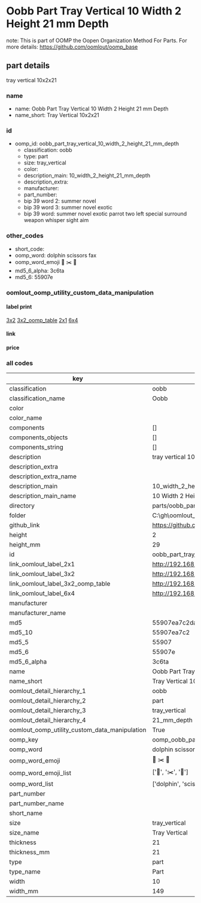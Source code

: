 # Oobb Part Tray Vertical 10 Width 2 Height 21 mm Depth  

note: This is part of OOMP the Oopen Organization Method For Parts. For more details: https://github.com/oomlout/oomp_base

##  part details
  



tray vertical 10x2x21



### name
* name: Oobb Part Tray Vertical 10 Width 2 Height 21 mm Depth
* name_short: Tray Vertical 10x2x21 
### id
* oomp_id: oobb_part_tray_vertical_10_width_2_height_21_mm_depth
  * classification: oobb
  * type: part
  * size: tray_vertical
  * color: 
  * description_main: 10_width_2_height_21_mm_depth
  * description_extra: 
  * manufacturer: 
  * part_number: 
  * bip 39 word 2: summer novel
  * bip 39 word 3: summer novel exotic
  * bip 39 word: summer novel exotic parrot two left special surround weapon whisper sight aim

### other_codes
* short_code: 
* oomp_word: dolphin scissors fax
* oomp_word_emoji :dolphin: :scissors: :fax:
* md5_6_alpha: 3c6ta
* md5_6: 55907e






### oomlout_oomp_utility_custom_data_manipulation
#### label print
[3x2](http://192.168.1.245:1112/?label=oomp%203c6ta)
[3x2_oomp_table](http://192.168.1.108:1112/?label=oomp%203c6ta)
[2x1](http://192.168.1.242:1112/?label=oomp%203c6ta)
[6x4](http://192.168.1.55:1112/?label=oomp%203c6ta)    

#### link

                              

#### price







### all codes 
| key | value |  
| --- | --- |  
| classification | oobb |  
| classification_name | Oobb |  
| color |  |  
| color_name |  |  
| components | [] |  
| components_objects | [] |  
| components_string | [] |  
| description | tray vertical 10x2x21 |  
| description_extra |  |  
| description_extra_name |  |  
| description_main | 10_width_2_height_21_mm_depth |  
| description_main_name | 10 Width 2 Height 21 mm Depth |  
| directory | parts/oobb_part_tray_vertical_10_width_2_height_21_mm_depth |  
| folder | C:\gh\oomlout_oobb_version_4_generated_parts\parts\oobb_part_tray_vertical_10_width_2_height_21_mm_depth |  
| github_link | https://github.com/oomlout/oomlout_oomp_part_src/tree/main/parts/oobb_part_tray_vertical_10_width_2_height_21_mm_depth |  
| height | 2 |  
| height_mm | 29 |  
| id | oobb_part_tray_vertical_10_width_2_height_21_mm_depth |  
| link_oomlout_label_2x1 | http://192.168.1.242:1112/?label=oomp%203c6ta |  
| link_oomlout_label_3x2 | http://192.168.1.245:1112/?label=oomp%203c6ta |  
| link_oomlout_label_3x2_oomp_table | http://192.168.1.108:1112/?label=oomp%203c6ta |  
| link_oomlout_label_6x4 | http://192.168.1.55:1112/?label=oomp%203c6ta |  
| manufacturer |  |  
| manufacturer_name |  |  
| md5 | 55907ea7c2da9a1dfcf5da06a025c6c9 |  
| md5_10 | 55907ea7c2 |  
| md5_5 | 55907 |  
| md5_6 | 55907e |  
| md5_6_alpha | 3c6ta |  
| name | Oobb Part Tray Vertical 10 Width 2 Height 21 mm Depth |  
| name_short | Tray Vertical 10x2x21  |  
| oomlout_detail_hierarchy_1 | oobb |  
| oomlout_detail_hierarchy_2 | part |  
| oomlout_detail_hierarchy_3 | tray_vertical |  
| oomlout_detail_hierarchy_4 | 21_mm_depth |  
| oomlout_oomp_utility_custom_data_manipulation | True |  
| oomp_key | oomp_oobb_part_tray_vertical_10_width_2_height_21_mm_depth |  
| oomp_word | dolphin scissors fax |  
| oomp_word_emoji | :dolphin: :scissors: :fax: |  
| oomp_word_emoji_list | [':dolphin:', ':scissors:', ':fax:'] |  
| oomp_word_list | ['dolphin', 'scissors', 'fax'] |  
| part_number |  |  
| part_number_name |  |  
| short_name |  |  
| size | tray_vertical |  
| size_name | Tray Vertical |  
| thickness | 21 |  
| thickness_mm | 21 |  
| type | part |  
| type_name | Part |  
| width | 10 |  
| width_mm | 149 |  
